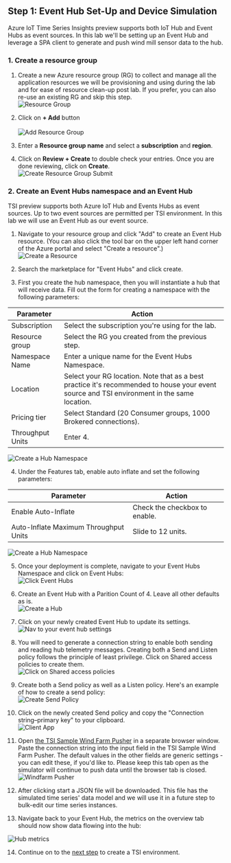 ## Step 1: Event Hub Set-Up and Device Simulation

Azure IoT Time Series Insights preview supports both IoT Hub and Event Hubs as event sources. In this lab we'll be setting up an Event Hub and leverage a SPA client to generate and push wind mill sensor data to the hub.

### 1. Create a resource group

1. Create a new Azure resource group (RG) to collect and manage all the application resources we will be provisioning and using during the lab and for ease of resource clean-up post lab. If you prefer, you can also re-use an existing RG and skip this step. 
\
![Resource Group](../assets/step1_01_Create_Resource_Group.png)

2. Click on **+ Add** button  
\
![Add Resource Group](../assets/step1_02_Create_Resource_Group_Create.png)

3. Enter a **Resource group name** and select a **subscription** and **region**. 
4. Click on **Review + Create** to double check your entries. Once you are done reviewing, click on **Create**.
\
![Create Resource Group Submit](../assets/step1_03_Create_Resource_Group_Submit.png)


### 2. Create an Event Hubs namespace and an Event Hub

TSI preview supports both Azure IoT Hub and Events Hubs as event sources. Up to two event sources are permitted per TSI environment. In this lab we will use an Event Hub as our event source.

1. Navigate to your resource group and click "Add" to create an Event Hub resource. (You can also click the tool bar on the upper left hand corner of the Azure portal and select "Create a resource".)
\
![Create a Resource](../assets/step1_04_Create_Resource.png)

2. Search the marketplace for "Event Hubs" and click create.

3. First you create the hub namespace, then you will instantiate a hub that will receive data. Fill out the form for creating a namespace with the following parameters:

**Parameter**|**Action**
-----|-----
Subscription|Select the subscription you're using for the lab.
Resource group|Select the RG you created from the previous step.
Namespace Name |Enter a unique name for the Event Hubs Namespace.
Location|Select your RG location. Note that as a best practice it's recommended to house your event source and TSI environment in the same location.
Pricing tier|Select Standard (20 Consumer groups, 1000 Brokered connections).
Throughput Units|Enter 4.

![Create a Hub Namespace](../assets/step1_05_Create_Hub_Namespace.png)

4. Under the Features tab, enable auto inflate and set the following parameters: 
  
**Parameter**|**Action**
-----|-----
Enable Auto-Inflate|Check the checkbox to enable.
Auto-Inflate Maximum Throughput Units|Slide to 12 units.

![Create a Hub Namespace](../assets/step1_06_Create_Hub_Namespace_auto_inflate.png)


5. Once your deployment is complete, navigate to your Event Hubs Namespace and click on Event Hubs:
\
![Click Event Hubs](../assets/step1_07_Create_Hub.png)

6. Create an Event Hub with a Parition Count of 4. Leave all other defaults as is. 
\
![Create a Hub](../assets/step1_07_Create_Hub_Partitions.png)

7. Click on your newly created Event Hub to update its settings.
\
![Nav to your event hub settings](../assets/step1_08_Navigate_To_PolicySettings.png)

8. You will need to generate a connection string to enable both sending and reading hub telemetry messages. Creating both a Send and Listen policy follows the principle of least privilege. Click on Shared access policies to create them.
\
![Click on Shared access policies](../assets/step1_09_Shared_Policies.png)

9. Create both a Send policy as well as a Listen policy. Here's an example of how to create a send policy:
\
![Create Send Policy](../assets/step1_10_Send_Policy.png)

10. Click on the newly created Send policy and copy the "Connection string–primary key" to your clipboard. 
\
![Client App](../assets/step1_11_windfarm_pusher.png)

11.  Open [the TSI Sample Wind Farm Pusher](https://tsiclientsample.azurewebsites.net/windFarmGen.html) in a separate browser window. Paste the connection string into the input field in the TSI Sample Wind Farm Pusher. The default values in the other fields are generic settings - you can edit these, if you'd like to. Please keep this tab open as the simulator will continue to push data until the browser tab is closed.
\
![Windfarm Pusher](../assets/step1_11_windfarm_client.png)

12.  After clicking start a JSON file will be downloaded. This file has the simulated time series' data model and we will use it in a future step to bulk-edit our time series instances.

13. Navigate back to your Event Hub, the metrics on the overview tab should now show data flowing into the hub:

![Hub metrics](../assets/step1_12_Hub_Metrics.png)

14. Continue on to the [next step](../step-02-tsi-env-creation) to create a TSI environment.

